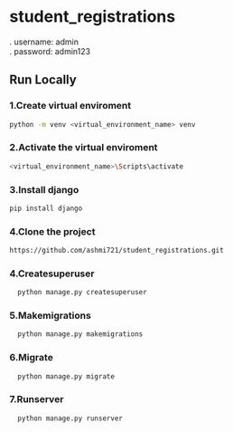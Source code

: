 # student_registrations
. username: admin <br>
. password: admin123

## Run Locally
### 1.Create virtual enviroment
```bash
python -m venv <virtual_environment_name> venv
```
### 2.Activate the virtual enviroment
```bash
<virtual_environment_name>\Scripts\activate
```
### 3.Install django
```bash
pip install django
```
### 4.Clone the project
```bash
https://github.com/ashmi721/student_registrations.git
``` 
### 4.Createsuperuser
```bash
  python manage.py createsuperuser
```
### 5.Makemigrations
```bash
  python manage.py makemigrations
```

### 6.Migrate
```bash
  python manage.py migrate
```
### 7.Runserver
```bash
  python manage.py runserver
```